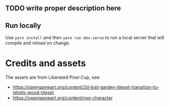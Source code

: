 ## TODO write proper description here

## Run locally
Use `yarn install` and then `yarn run dev-serve` to run a local server that will compile and reload on change.

# Credits and assets
The assets are from Liberated Pixel Cup, see:

* https://opengameart.org/content/2d-lost-garden-tileset-transition-to-jetrels-wood-tileset
* https://opengameart.org/content/rpg-character
